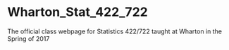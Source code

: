 # Wharton_Stat_422_722
The official class webpage for Statistics 422/722 taught at Wharton in the Spring of 2017
